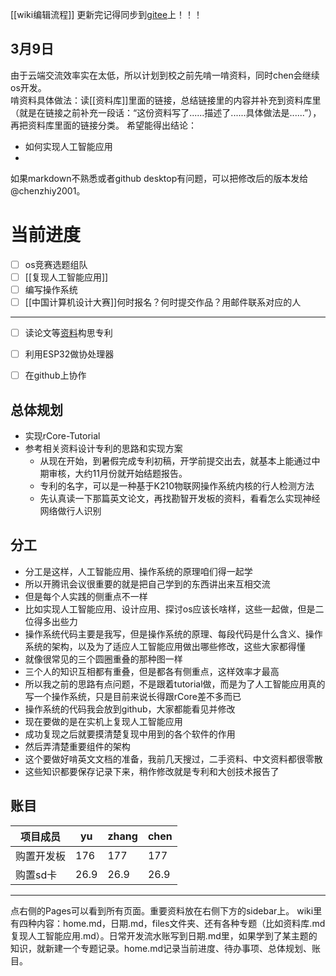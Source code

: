 [[wiki编辑流程]] 更新完记得同步到[gitee](https://gitee.com/chenzhiy2001/dachOS)上！！！



## 3月9日
由于云端交流效率实在太低，所以计划到校之前先啃一啃资料，同时chen会继续os开发。<br>
啃资料具体做法：读[[资料库]]里面的链接，总结链接里的内容并补充到资料库里（就是在链接之前补充一段话：“这份资料写了......描述了......具体做法是......”），再把资料库里面的链接分类。
希望能得出结论：
* 如何实现人工智能应用
* 
如果markdown不熟悉或者github desktop有问题，可以把修改后的版本发给@chenzhiy2001。


# 当前进度
- [ ] os竞赛选题组队 
- [ ] [[复现人工智能应用]]
- [ ] 编写操作系统
- [ ] [[中国计算机设计大赛]]何时报名？何时提交作品？用邮件联系对应的人
--------
- [ ] 读论文等[资料](资料库)构思专利
- [ ] 利用ESP32做协处理器

- [ ] 在github上协作

## 总体规划
* 实现rCore-Tutorial
* 参考相关资料设计专利的思路和实现方案
    * 从现在开始，到暑假完成专利初稿，开学前提交出去，就基本上能通过中期审核，大约11月份就开始结题报告。
    * 专利的名字，可以是一种基于K210物联网操作系统内核的行人检测方法
    * 先认真读一下那篇英文论文，再找勘智开发板的资料，看看怎么实现神经网络做行人识别

## 分工
* 分工是这样，人工智能应用、操作系统的原理咱们得一起学
* 所以开腾讯会议很重要的就是把自己学到的东西讲出来互相交流
* 但是每个人实践的侧重点不一样
* 比如实现人工智能应用、设计应用、探讨os应该长啥样，这些一起做，但是二位得多出些力
* 操作系统代码主要是我写，但是操作系统的原理、每段代码是什么含义、操作系统的架构，以及为了适应人工智能应用做出哪些修改，这些大家都得懂
* 就像很常见的三个圆圈重叠的那种图一样
* 三个人的知识互相都有重叠，但是都各有侧重点，这样效率才最高
* 所以我之前的思路有点问题，不是跟着tutorial做，而是为了人工智能应用真的写一个操作系统，只是目前来说长得跟rCore差不多而已
* 操作系统的代码我会放到github，大家都能看见并修改
* 现在要做的是在实机上复现人工智能应用
* 成功复现之后就要摸清楚复现中用到的各个软件的作用
* 然后弄清楚重要组件的架构
* 这个要做好啃英文文档的准备，我前几天搜过，二手资料、中文资料都很零散
* 这些知识都要保存记录下来，稍作修改就是专利和大创技术报告了


## 账目

| 项目成员 | yu | zhang | chen |
|----------|----|------|------|
| 购置开发板 | 176 | 177 | 177 |
| 购置sd卡 | 26.9 | 26.9| 26.9 |



--------
点右侧的Pages可以看到所有页面。重要资料放在右侧下方的sidebar上。
wiki里有四种内容：home.md，日期.md，files文件夹、还有各种专题（比如资料库.md 复现人工智能应用.md）。日常开发流水账写到日期.md里，如果学到了某主题的知识，就新建一个专题记录。home.md记录当前进度、待办事项、总体规划、账目。
